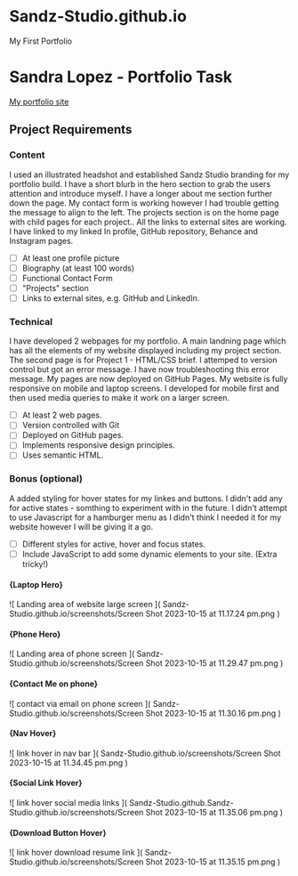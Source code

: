 # Sandz-Studio.github.io
My First Portfolio
# Sandra Lopez - Portfolio Task
[My portfolio site]( https://Sandz-Studio.github.io )
## Project Requirements
### Content
I used an illustrated headshot and established Sandz Studio branding for my portfolio build. I have a short blurb in the hero section to grab the users attention and introduce myself. I have a longer about me section further down the page. My contact form is working however I had trouble getting the message to align to the left. The projects section is on the home page with child pages for each project.. All the links to external sites are working. I have linked to my linked In profile, GitHub repository, Behance and Instagram pages.
- [ ] At least one profile picture
- [ ] Biography (at least 100 words)
- [ ] Functional Contact Form
- [ ] "Projects" section
- [ ] Links to external sites, e.g. GitHub and LinkedIn.

### Technical
I have developed 2 webpages for my portfolio. A main landning page which has all the elements of my website displayed including my project section. The second page is for Project 1 - HTML/CSS brief. I attemped to version control but got an error message. I have now troubleshooting this error message. My pages are now deployed on GitHub Pages. My website is fully responsive on mobile and laptop screens. I developed for mobile first and then used media queries to make it work on a larger screen.
- [ ] At least 2 web pages.
- [ ] Version controlled with Git
- [ ] Deployed on GitHub pages.
- [ ] Implements responsive design principles.
- [ ] Uses semantic HTML.

### Bonus (optional)
A added styling for hover states for my linkes and buttons. I didn't add any for active states - somthing to experiment with in the future.
I didn't attempt to use Javascript for a hamburger menu as I didn't think I needed it for my website however I will be giving it a go.
- [ ] Different styles for active, hover and focus states.
- [ ] Include JavaScript to add some dynamic elements to your site. (Extra
tricky!)

#### {Laptop Hero}

![ Landing area of website large screen ]( Sandz-Studio.github.io/screenshots/Screen Shot 2023-10-15 at 11.17.24 pm.png )

#### {Phone Hero}

![ Landing area of phone screen ]( Sandz-Studio.github.io/screenshots/Screen Shot 2023-10-15 at 11.29.47 pm.png )

#### {Contact Me on phone}

![ contact via email on phone screen ]( Sandz-Studio.github.io/screenshots/Screen Shot 2023-10-15 at 11.30.16 pm.png )

#### {Nav Hover}

![ link hover in nav bar ]( Sandz-Studio.github.io/screenshots/Screen Shot 2023-10-15 at 11.34.45 pm.png )

#### {Social Link Hover}

![ link hover social media links ]( Sandz-Studio.github.Sandz-Studio.github.io/screenshots/Screen Shot 2023-10-15 at 11.35.06 pm.png )

#### {Download Button Hover}

![ link hover download resume link ]( Sandz-Studio.github.io/screenshots/Screen Shot 2023-10-15 at 11.35.15 pm.png )